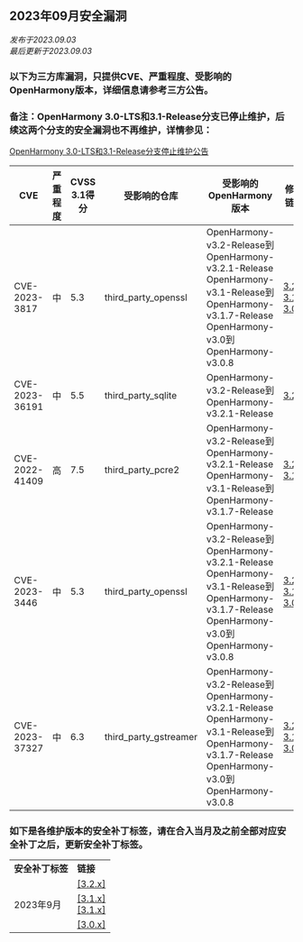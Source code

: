 ## 2023年09月安全漏洞
_发布于2023.09.03_<br/>
_最后更新于2023.09.03_

### 以下为三方库漏洞，只提供CVE、严重程度、受影响的OpenHarmony版本，详细信息请参考三方公告。
### 备注：OpenHarmony 3.0-LTS和3.1-Release分支已停止维护，后续这两个分支的安全漏洞也不再维护，详情参见：
[OpenHarmony 3.0-LTS和3.1-Release分支停止维护公告](https://gitee.com/openharmony/release-management/blob/master/OpenHarmony%203.0-LTS%E5%92%8C3.1-Release%E5%88%86%E6%94%AF%E5%81%9C%E6%AD%A2%E7%BB%B4%E6%8A%A4%E5%85%AC%E5%91%8A.md)


| CVE            | 严重程度 | CVSS 3.1得分 |受影响的仓库 | 受影响的OpenHarmony版本                                      | 修复链接                                               |
| -------------- | -------- | ------------ |-------------| ------------------------------------------------------------ | ------------------------------------------------------ |
| CVE-2023-3817  | 中 | 5.3 |third_party_openssl   | OpenHarmony-v3.2-Release到OpenHarmony-v3.2.1-Release<br/>OpenHarmony-v3.1-Release到OpenHarmony-v3.1.7-Release<br/>OpenHarmony-v3.0到OpenHarmony-v3.0.8 | [3.2.x](https://gitee.com/openharmony/third_party_openssl/pulls/130)<br/>[3.1.x](https://gitee.com/openharmony/third_party_openssl/pulls/131)<br/>[3.0.x](https://gitee.com/openharmony/third_party_openssl/pulls/132) |
| CVE-2023-36191 | 中 | 5.5 |third_party_sqlite    | OpenHarmony-v3.2-Release到OpenHarmony-v3.2.1-Release | [3.2.x](https://gitee.com/openharmony/third_party_sqlite/pulls/75) |
| CVE-2022-41409 | 高 | 7.5 |third_party_pcre2     | OpenHarmony-v3.2-Release到OpenHarmony-v3.2.1-Release<br/>OpenHarmony-v3.1-Release到OpenHarmony-v3.1.7-Release | [3.2.x](https://gitee.com/openharmony/third_party_pcre2/pulls/34)<br/>[3.1.x](https://gitee.com/openharmony/third_party_pcre2/pulls/36) |
| CVE-2023-3446  | 中 | 5.3 |third_party_openssl   | OpenHarmony-v3.2-Release到OpenHarmony-v3.2.1-Release<br/>OpenHarmony-v3.1-Release到OpenHarmony-v3.1.7-Release<br/>OpenHarmony-v3.0到OpenHarmony-v3.0.8 | [3.2.x](https://gitee.com/openharmony/third_party_openssl/pulls/126)<br/>[3.1.x](https://gitee.com/openharmony/third_party_openssl/pulls/127)<br/>[3.0.x](https://gitee.com/openharmony/third_party_openssl/pulls/128) |
| CVE-2023-37327 | 中 | 6.3 |third_party_gstreamer | OpenHarmony-v3.2-Release到OpenHarmony-v3.2.1-Release<br/>OpenHarmony-v3.1-Release到OpenHarmony-v3.1.7-Release<br/>OpenHarmony-v3.0到OpenHarmony-v3.0.8 | [3.2.x](https://gitee.com/openharmony/third_party_gstreamer/pulls/320)<br/>[3.1.x](https://gitee.com/openharmony/third_party_gstreamer/pulls/321)<br/>[3.0.x](https://gitee.com/openharmony/third_party_gstreamer/pulls/322) |

### 如下是各维护版本的安全补丁标签，请在合入当月及之前全部对应安全补丁之后，更新安全补丁标签。

<table>
	<tr>
		<td style="font-weight: bold">安全补丁标签</td>
		<td style="font-weight: bold">链接</td>
	</tr>
	<tr>
		<td rowspan="3">2023年9月</td>
		<td><a href="https://gitee.com/openharmony/startup_init/pulls/2223">[3.2.x]</a></td>
	</tr>
	<tr>
		<td><a href="https://gitee.com/openharmony/startup_syspara_lite/pulls/245">[3.1.x]</a><br /><a href="https://gitee.com/openharmony/startup_init/pulls/2224">[3.1.x]</a></td>
	</tr>
	<tr>
		<td><a href="https://gitee.com/openharmony/startup_syspara_lite/pulls/244">[3.0.x]</a></td>
	</tr>
</table>